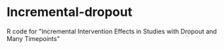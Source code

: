 # Incremental-dropout
R code for "Incremental Intervention Effects in Studies with Dropout and Many Timepoints"
